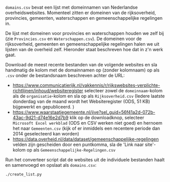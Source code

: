 `domains.csv` bevat een lijst met domeinnamen van Nederlandse overheidswebsites. Momenteel zitten er domeinen van de rijksoverheid, provincies, gemeenten, waterschappen en gemeenschappelijke regelingen in.

De lijst met domeinen voor provincies en waterschappen houden we zelf bij (zie `Provincies.csv` en `Waterschappen.csv`). De domeinen voor de rijksoverheid, gemeenten en gemeenschappelijke regelingen halen we uit lijsten van de overheid zelf. Hieronder staat beschreven hoe dat in z'n werk gaat.

Download de meest recente bestanden van de volgende websites en sla handmatig de kolom met de domainnamen op (zonder kolomnaam) op als `.csv` onder de bestandsnaam beschreven achter de URL:
- https://www.communicatierijk.nl/vakkennis/r/rijkswebsites-verplichte-richtlijnen/inhoud/websiteregister selecteer zowel de `domeinnaam`-kolom als de `organisatie`-kolom en sla op als `Rijksoverheid.csv` (Iedere laatste donderdag van de maand wordt het Websiteregister (ODS, 51 KB) bijgewerkt en gepubliceerd. )
- https://www.waarstaatjegemeente.nl/jive?sel_guid=56f41a2d-072b-43ac-9d21-d74e16e2d7b9 klik op de downloadknop, selecteer `Microsoft Excel werkblad` (ODS en CSV werken niet goed) en hernoem het naar `Gemeenten.csv` (kijk of er inmiddels een recentere periode dan 2014 geselecteerd kan worden)
- https://data.overheid.nl/data/dataset/gemeenschappelijke-regelingen velden zijn gescheiden door een puntkomma, sla de 'Link naar site'-kolom op als `Gemeenschappelijke-Regelingen.csv`

Run het converteer script dat de websites uit de individuele bestanden haalt en samenvoegd en opslaat als `domains.csv`:

    ./create_list.py

